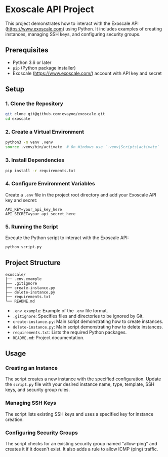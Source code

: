 # Exoscale API Project

This project demonstrates how to interact with the Exoscale API (https://www.exoscale.com) using Python. It includes examples of creating instances, managing SSH keys, and configuring security groups.

## Prerequisites

- Python 3.6 or later
- `pip` (Python package installer)
- Exoscale (https://www.exoscale.com/) account with API key and secret

## Setup

### 1. Clone the Repository

```sh
git clone git@github.com:evayoo/exoscale.git
cd exoscale
```

### 2. Create a Virtual Environment

```sh
python3 -m venv .venv
source .venv/bin/activate  # On Windows use `.venv\Scripts\activate`
```

### 3. Install Dependencies

```sh
pip install -r requirements.txt
```

### 4. Configure Environment Variables

Create a `.env` file in the project root directory and add your Exoscale API key and secret:

```plaintext
API_KEY=your_api_key_here
API_SECRET=your_api_secret_here
```

### 5. Running the Script

Execute the Python script to interact with the Exoscale API:

```sh
python script.py
```

## Project Structure

```
exoscale/
├── .env.example
├── .gitignore
├── create-instance.py
├── delete-instance.py
├── requirements.txt
└── README.md
```

- `.env.example`: Example of the `.env` file format.
- `.gitignore`: Specifies files and directories to be ignored by Git.
- `create-instance.py`: Main script demonstrating how to create instances.
- `delete-instance.py`: Main script demonstrating how to delete instances.
- `requirements.txt`: Lists the required Python packages.
- `README.md`: Project documentation.

## Usage

### Creating an Instance

The script creates a new instance with the specified configuration. Update the `script.py` file with your desired instance name, type, template, SSH keys, and security group rules.

### Managing SSH Keys

The script lists existing SSH keys and uses a specified key for instance creation.

### Configuring Security Groups

The script checks for an existing security group named "allow-ping" and creates it if it doesn't exist. It also adds a rule to allow ICMP (ping) traffic.
